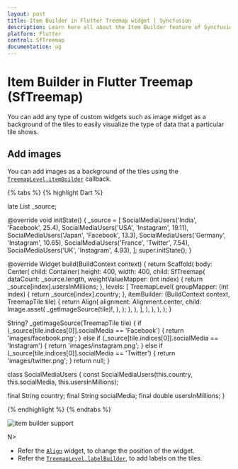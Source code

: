 ```yaml
---
layout: post
title: Item Builder in Flutter Treemap widget | Syncfusion
description: Learn here all about the Item Builder feature of Syncfusion Flutter Treemap (SfTreemap) widget and more. 
platform: Flutter
control: SfTreemap
documentation: ug
---
```


# Item Builder in Flutter Treemap (SfTreemap)

You can add any type of custom widgets such as image widget as a background of the tiles to easily visualize the type of data that a particular tile shows.

## Add images

You can add images as a background of the tiles using the [`TreemapLevel.itemBuilder`](https://pub.dev/documentation/syncfusion_flutter_treemap/latest/treemap/TreemapLevel/itemBuilder.html) callback.

{% tabs %}
{% highlight Dart %}

  late List<SocialMediaUsers> _source;

  @override
  void initState() {
    _source = <SocialMediaUsers>[
        SocialMediaUsers('India', 'Facebook', 25.4),
        SocialMediaUsers('USA', 'Instagram', 19.11),
        SocialMediaUsers('Japan', 'Facebook', 13.3),
        SocialMediaUsers('Germany', 'Instagram', 10.65),
        SocialMediaUsers('France', 'Twitter', 7.54),
        SocialMediaUsers('UK', 'Instagram', 4.93),
    ];
    super.initState();
  }

  @override
  Widget build(BuildContext context) {
    return Scaffold(
      body: Center(
          child: Container(
            height: 400,
            width: 400,
            child: SfTreemap(
              dataCount: _source.length,
              weightValueMapper: (int index) {
                return _source[index].usersInMillions;
              },
              levels: [
                TreemapLevel(
                  groupMapper: (int index) {
                    return _source[index].country;
                  },
                  itemBuilder: (BuildContext context, TreemapTile tile) {
                    return Align(
                      alignment: Alignment.center,
                      child: Image.asset(
                        _getImageSource(tile)!,
                      ),
                    );
                  },
                ),
              ],
            ),
          ),
        ),
    );
  }

String? _getImageSource(TreemapTile tile) {
   if (_source[tile.indices[0]].socialMedia == 'Facebook') {
     return 'images/facebook.png';
   } else if (_source[tile.indices[0]].socialMedia == 'Instagram') {
     return 'images/instagram.png';
   } else if (_source[tile.indices[0]].socialMedia == 'Twitter') {
     return 'images/twitter.png';
   }
   return null;
}

class SocialMediaUsers {
  const SocialMediaUsers(this.country, this.socialMedia, this.usersInMillions);

  final String country;
  final String socialMedia;
  final double usersInMillions;
}

{% endhighlight %}
{% endtabs %}

![item builder support](images/item-builder/item-builder-support.png)

N>
* Refer the [`Align`](https://api.flutter.dev/flutter/widgets/Align-class.html) widget, to change the position of the widget.
* Refer the [`TreemapLevel.labelBuilder`](https://pub.dev/documentation/syncfusion_flutter_treemap/latest/treemap/TreemapLevel/labelBuilder.html), to add labels on the tiles.
